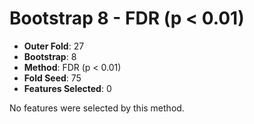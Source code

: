 # Bootstrap 8 - FDR (p < 0.01)

- **Outer Fold**: 27
- **Bootstrap**: 8
- **Method**: FDR (p < 0.01)
- **Fold Seed**: 75
- **Features Selected**: 0

No features were selected by this method.
